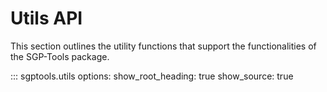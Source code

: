 # Utils API

This section outlines the utility functions that support the functionalities of the SGP-Tools package.

::: sgptools.utils
    options:
      show_root_heading: true
      show_source: true